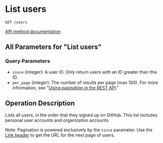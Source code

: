 # List users

`GET /users`

[API method documentation](https://docs.github.com/rest/users/users#list-users)

## All Parameters for "List users"

### Query Parameters

- `since` (integer): A user ID. Only return users with an ID greater than this ID.
- `per_page` (integer): The number of results per page (max 100). For more information, see "[Using pagination in the REST API](https://docs.github.com/rest/using-the-rest-api/using-pagination-in-the-rest-api)."

## Operation Description

Lists all users, in the order that they signed up on GitHub. This list includes personal user accounts and organization accounts.

Note: Pagination is powered exclusively by the `since` parameter. Use the [Link header](https://docs.github.com/rest/guides/using-pagination-in-the-rest-api#using-link-headers) to get the URL for the next page of users.
